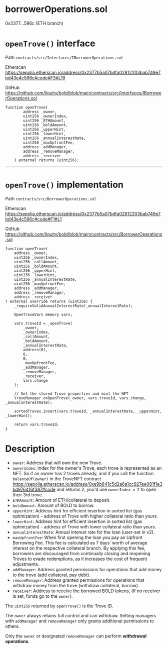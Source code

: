 # borrowerOperations.sol

0x2377…596c (ETH branch)

# `openTrove()` interface

Path `contracts/src/Interfaces/IBorrowerOperations.sol`

Etherscan https://sepolia.etherscan.io/address/0x2377b5a07bdfa02812203bab749e7bd43e4c596c#code#F3#L19

GitHub https://github.com/liquity/bold/blob/main/contracts/src/Interfaces/IBorrowerOperations.sol

```solidity
function openTrove(
        address _owner,
        uint256 _ownerIndex,
        uint256 _ETHAmount,
        uint256 _boldAmount,
        uint256 _upperHint,
        uint256 _lowerHint,
        uint256 _annualInterestRate,
        uint256 _maxUpfrontFee,
        address _addManager,
        address _removeManager,
        address _receiver
    ) external returns (uint256);
```

---

# `openTrove()` implementation

Path `contracts/src/BorrowerOperations.sol`

Etherscan https://sepolia.etherscan.io/address/0x2377b5a07bdfa02812203bab749e7bd43e4c596c#code#F1#L1

GitHub https://github.com/liquity/bold/blob/main/contracts/src/BorrowerOperations.sol

```solidity
function openTrove(
    address _owner,
    uint256 _ownerIndex,
    uint256 _collAmount,
    uint256 _boldAmount,
    uint256 _upperHint,
    uint256 _lowerHint,
    uint256 _annualInterestRate,
    uint256 _maxUpfrontFee,
    address _addManager,
    address _removeManager,
    address _receiver
) external override returns (uint256) {
    _requireValidAnnualInterestRate(_annualInterestRate);

    OpenTroveVars memory vars;

    vars.troveId = _openTrove(
        _owner,
        _ownerIndex,
        _collAmount,
        _boldAmount,
        _annualInterestRate,
        address(0),
        0,
        0,
        _maxUpfrontFee,
        _addManager,
        _removeManager,
        _receiver,
        vars.change
    );

    // Set the stored Trove properties and mint the NFT
    troveManager.onOpenTrove(_owner, vars.troveId, vars.change, _annualInterestRate);

    sortedTroves.insert(vars.troveId, _annualInterestRate, _upperHint, _lowerHint);

    return vars.troveId;
}
```

# Description

- `owner`: Address that will own the new Trove.
- `ownerIndex`: Index for the owner's Trove, each trove is represented as an NFT. So if an owner has 2 troves already, and if you call the function `balanceOf(owner)` in the TroveNFT contract https://sepolia.etherscan.io/address/0xe9b841c5d2a6a1cc927ee081f1e3bd976416f387#code and returns 2, you'd use `ownerIndex = 2` to open their 3rd trove.
- `ETHAmount`: Amount of ETH/collateral to deposit.
- `boldAmount`: Amount of BOLD to borrow.
- `upperHint`: Address hint for efficient insertion in sorted list (gas optimization) - address of Trove with higher collateral ratio than yours.
- `lowerHint`: Address hint for efficient insertion in sorted list (gas optimization) - address of Trove with lower collateral ratio than yours.
- `annualInterestRate`: Annual interest rate for the loan (user-set in v2). 
- `maxUpfrontFee`: When first opening the loan you pay an Upfront Borrowing Fee. This fee is calculated as 7 days’ worth of average interest on the respective collateral branch. By applying this fee, borrowers are discouraged from continually closing and reopening Troves to evade redemptions, as it increases the cost of frequent adjustments.
- `addManager`: Address granted permissions for operations that add money to the trove (add collateral, pay debt).
- `removeManager`: Address granted permissions for operations that withdraw money from the trove (withdraw collateral, borrow).
- `receiver`: Address to receive the borrowed BOLD tokens, (If no receiver is set, funds go to the `owner`).

The `uint256` returned by `openTrove()` is the Trove ID.

The `owner` always retains full control and can withdraw. Setting managers with `addManager` and `removeManager` only grants additional permissions to others.

Only the `owner` or designated `removeManager` can perform **withdrawal operations**.
